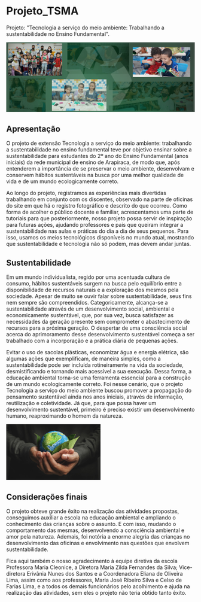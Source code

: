 # Projeto_TSMA
Projeto: "Tecnologia a serviço do meio ambiente: Trabalhando a sustentabilidade no Ensino Fundamental".

<img src="img/README/galery.png">

## Apresentação

O projeto de extensão Tecnologia a serviço do meio ambiente: trabalhando a sustentabilidade no ensino fundamental teve por objetivo ensinar sobre a sustentabilidade para estudantes do 2º ano do Ensino Fundamental (anos iniciais) da rede municipal de ensino de Arapiraca, de modo que, após entenderem a importância de se preservar o meio ambiente, desenvolvam e conservem hábitos sustentáveis na busca por uma melhor qualidade de vida e de um mundo ecologicamente correto.

Ao longo do projeto, registramos as experiências mais divertidas trabalhando em conjunto com os discentes, observado na parte de oficinas do site em que há o registro fotográfico e descrito do que ocorreu. Como forma de acolher o público docente e familiar, acrescentamos uma parte de tutoriais para que posteriormente, nosso projeto possa servir de inspiração para futuras ações, ajudando professores e pais que queiram integrar a sustentabilidade nas aulas e práticas do dia a dia de seus pequenos. Para isso, usamos os meios tecnológicos disponíveis no mundo atual, mostrando que sustentabilidade e tecnologia não só podem, mas devem andar juntas.

## Sustentabilidade

Em um mundo individualista, regido por uma acentuada cultura de consumo, hábitos sustentáveis surgem na busca pelo equilíbrio entre a disponibilidade de recursos naturais e a exploração dos mesmos pela sociedade. Apesar de muito se ouvir falar sobre sustentabilidade, seus fins nem sempre são compreendidos. Categoricamente, alcança-se a sustentabilidade através de um desenvolvimento social, ambiental e economicamente sustentável, que, por sua vez, busca satisfazer as necessidades da geração presente sem comprometer o abastecimento de recursos para a próxima geração. O despertar de uma consciência social acerca do aprimoramento desse desenvolvimento sustentável começa a ser trabalhado com a incorporação e a prática diária de pequenas ações.

Evitar o uso de sacolas plásticas, economizar água e energia elétrica, são algumas ações que exemplificam, de maneira simples, como a sustentabilidade pode ser incluída rotineiramente na vida da sociedade, desmistificando e tornando mais acessível a sua execução. Dessa forma, a educação ambiental torna-se uma ferramenta essencial para a construção de um mundo ecologicamente correto. Foi nesse cenário, que o projeto Tecnologia a serviço do meio ambiente buscou promover a propagação do pensamento sustentável ainda nos anos iniciais, através de informação, reutilização e coletividade. Já que, para que possa haver um desenvolvimento sustentável, primeiro é preciso existir um desenvolvimento humano, reaproximando o homem da natureza.

<img style="width: 50%;" src="img/README/sustentabilidade.jpg">

## Considerações finais

O projeto obteve grande êxito na realização das atividades propostas, conseguimos auxiliar a escola na educação ambiental e ampliando o conhecimento das crianças sobre o assunto. E com isso, mudando o comportamento das mesmas, desenvolvendo a consciência ambiental e amor pela natureza. Ademais, foi notória a enorme alegria das crianças no desenvolvimento das oficinas e envolvimento nas questões que envolvem sustentabilidade.

Fica aqui também o nosso agradecimento à equipe diretiva da escola Professora Maria Cleonice, a Diretora Maria Zilda Fernandes da Silva; Vice-diretora Erivânia Nunes dos Santos e a Coordenadora Eliana de Oliveira Lima, assim como aos professores, Maria José Ribeiro Silva e Celso de Farias Lima, e a todos os demais funcionários pelo acolhimento e ajuda na realização das atividades, sem eles o projeto não teria obtido tanto êxito.
